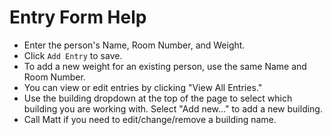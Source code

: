 # Entry Form Help

- Enter the person's Name, Room Number, and Weight.
- Click `Add Entry` to save.
- To add a new weight for an existing person, use the same Name and Room Number.
- You can view or edit entries by clicking "View All Entries."
- Use the building dropdown at the top of the page to select which building you are working with. Select "Add new..." to add a new building. 
- Call Matt if you need to edit/change/remove a building name. 